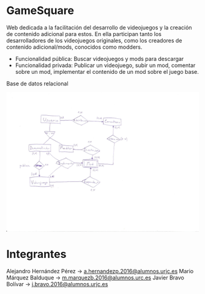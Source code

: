 # GameSquare

Web dedicada a la facilitación del desarrollo de videojuegos y la creación de contenido adicional para estos.
En ella participan tanto los desarrolladores de los videojuegos originales, como los creadores de contenido adicional/mods, conocidos como modders.

+ Funcionalidad pública: Buscar videojuegos y mods para descargar
+ Funcionalidad privada: Publicar un videojuego, subir un mod, comentar sobre un mod, implementar el contenido de un mod sobre el juego base.

Base de datos relacional

![image](bases_de_datos.jpg)

# Integrantes


Alejandro	Hernández Pérez -> a.hernandezp.2016@alumnos.urjc.es
Mario	Márquez Balduque -> m.marquezb.2016@alumnos.urc.es
Javier Bravo Bolívar ->	j.bravo.2016@alumnos.urjc.es
